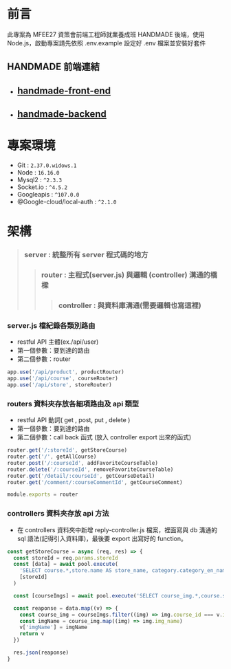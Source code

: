 # 前言

此專案為 MFEE27 資策會前端工程師就業養成班 HANDMADE 後端，使用 Node.js，啟動專案請先依照 .env.example 設定好 .env 檔案並安裝好套件

## HANDMADE 前端連結

- ## [handmade-front-end](https://github.com/angushyx/handmade)
- ## [handmade-backend](https://github.com/angushyx/handmade-b)

# 專案環境

- Git : `2.37.0.widows.1`
- Node : `16.16.0`
- Mysql2 : `^2.3.3`
- Socket.io : `^4.5.2`
- Googleapis : `^107.0.0`
- @Google-cloud/local-auth : `^2.1.0`

# 架構

> ### server : 統整所有 server 程式碼的地方 
>
> > ### router : 主程式(server.js) 與邏輯 (controller) 溝通的橋樑
> >
> > > ### controller : 與資料庫溝通(需要邏輯也寫這裡)

### server.js 檔紀錄各類別路由
- restful API 主體(ex./api/user)
- 第一個參數：要到達的路由
- 第二個參數：router
```javaScript
app.use('/api/product', productRouter)
app.use('/api/course', courseRouter)
app.use('/api/store', storeRouter)
```

### routers 資料夾存放各細項路由及 api 類型
- restful API 動詞( get ,  post, put , delete )
- 第一個參數：要到達的路由
- 第二個參數：call back 函式 (放入 controller export 出來的函式)

```javascript
router.get('/:storeId', getStoreCourse)
router.get('/', getAllCourse)
router.post('/:courseId', addFavoriteCourseTable)
router.delete('/:courseId', removeFavoriteCourseTable)
router.get('/detail/:courseId', getCourseDetail)
router.get('/comment/:courseCommentId', getCourseComment)

module.exports = router
```

### controllers 資料夾存放 api 方法
- 在 controllers 資料夾中新增 reply-controller.js 檔案，裡面寫與 db 溝通的 sql 語法(記得引入資料庫)，最後要 export 出寫好的 function。

```javascript
const getStoreCourse = async (req, res) => {
  const storeId = req.params.storeId
  const [data] = await pool.execute(
    'SELECT course.*,store.name AS store_name, category.category_en_name FROM course JOIN store ON course.store_id = store.id JOIN category ON category.id = course.category_id WHERE course.store_id =?',
    [storeId]
  )

  const [courseImgs] = await pool.execute('SELECT course_img.*,course.store_id FROM course_img JOIN course ON course.id = course_img.course_id')

  const reaponse = data.map((v) => {
    const course_img = courseImgs.filter((img) => img.course_id === v.id)
    const imgName = course_img.map((img) => img.img_name)
    v['imgName'] = imgName
    return v
  })

  res.json(reaponse)
}
```
